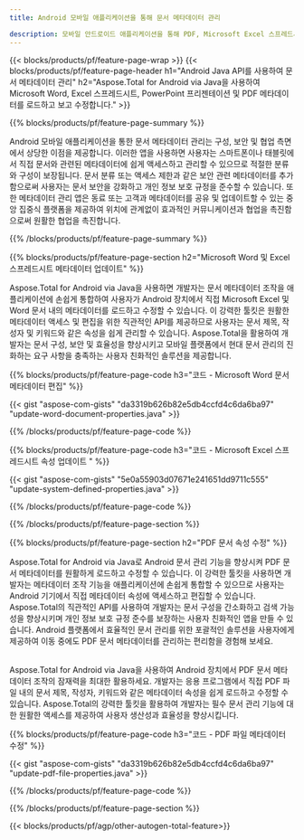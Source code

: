 ```yaml
---
title: Android 모바일 애플리케이션을 통해 문서 메타데이터 관리

description: 모바일 안드로이드 애플리케이션을 통해 PDF, Microsoft Excel 스프레드시트, PowerPoint 프리젠테이션 및 Word 문서 메타데이터를 보고 업데이트합니다.
---
```


{{< blocks/products/pf/feature-page-wrap >}}
{{< blocks/products/pf/feature-page-header h1="Android Java API를 사용하여 문서 메타데이터 관리" h2="Aspose.Total for Android via Java을 사용하여 Microsoft Word, Excel 스프레드시트, PowerPoint 프리젠테이션 및 PDF 메타데이터를 로드하고 보고 수정합니다." >}}

{{% blocks/products/pf/feature-page-summary %}}

Android 모바일 애플리케이션을 통한 문서 메타데이터 관리는 구성, 보안 및 협업 측면에서 상당한 이점을 제공합니다. 이러한 앱을 사용하면 사용자는 스마트폰이나 태블릿에서 직접 문서와 관련된 메타데이터에 쉽게 액세스하고 관리할 수 있으므로 적절한 분류와 구성이 보장됩니다. 문서 분류 또는 액세스 제한과 같은 보안 관련 메타데이터를 추가함으로써 사용자는 문서 보안을 강화하고 개인 정보 보호 규정을 준수할 수 있습니다. 또한 메타데이터 관리 앱은 동료 또는 고객과 메타데이터를 공유 및 업데이트할 수 있는 중앙 집중식 플랫폼을 제공하여 위치에 관계없이 효과적인 커뮤니케이션과 협업을 촉진함으로써 원활한 협업을 촉진합니다. 

{{% /blocks/products/pf/feature-page-summary  %}}


{{% blocks/products/pf/feature-page-section  h2="Microsoft Word 및 Excel 스프레드시트 메타데이터 업데이트" %}}

Aspose.Total for Android via Java을 사용하면 개발자는 문서 메타데이터 조작을 애플리케이션에 손쉽게 통합하여 사용자가 Android 장치에서 직접 Microsoft Excel 및 Word 문서 내의 메타데이터를 로드하고 수정할 수 있습니다. 이 강력한 툴킷은 원활한 메타데이터 액세스 및 편집을 위한 직관적인 API를 제공하므로 사용자는 문서 제목, 작성자 및 키워드와 같은 속성을 쉽게 관리할 수 있습니다. Aspose.Total을 활용하여 개발자는 문서 구성, 보안 및 효율성을 향상시키고 모바일 플랫폼에서 현대 문서 관리의 진화하는 요구 사항을 충족하는 사용자 친화적인 솔루션을 제공합니다.

{{% blocks/products/pf/feature-page-code h3="코드 - Microsoft Word 문서 메타데이터 편집" %}}

{{< gist "aspose-com-gists" "da3319b626b82e5db4ccfd4c6da6ba97" "update-word-document-properties.java" >}}

{{% /blocks/products/pf/feature-page-code  %}}


{{% blocks/products/pf/feature-page-code h3="코드 - Microsoft Excel 스프레드시트 속성 업데이트 " %}}

{{< gist "aspose-com-gists" "5e0a55903d07671e241651dd9711c555" "update-system-defined-properties.java" >}}

{{% /blocks/products/pf/feature-page-code  %}}

{{% /blocks/products/pf/feature-page-section %}}


{{% blocks/products/pf/feature-page-section  h2="PDF 문서 속성 수정" %}}

Aspose.Total for Android via Java로 Android 문서 관리 기능을 향상시켜 PDF 문서 메타데이터를 원활하게 로드하고 수정할 수 있습니다. 이 강력한 툴킷을 사용하면 개발자는 메타데이터 조작 기능을 애플리케이션에 손쉽게 통합할 수 있으므로 사용자는 Android 기기에서 직접 메타데이터 속성에 액세스하고 편집할 수 있습니다. Aspose.Total의 직관적인 API를 사용하여 개발자는 문서 구성을 간소화하고 검색 가능성을 향상시키며 개인 정보 보호 규정 준수를 보장하는 사용자 친화적인 앱을 만들 수 있습니다. Android 플랫폼에서 효율적인 문서 관리를 위한 포괄적인 솔루션을 사용자에게 제공하여 이동 중에도 PDF 문서 메타데이터를 관리하는 편리함을 경험해 보세요. <br /><br />

Aspose.Total for Android via Java을 사용하여 Android 장치에서 PDF 문서 메타데이터 조작의 잠재력을 최대한 활용하세요. 개발자는 응용 프로그램에서 직접 PDF 파일 내의 문서 제목, 작성자, 키워드와 같은 메타데이터 속성을 쉽게 로드하고 수정할 수 있습니다. Aspose.Total의 강력한 툴킷을 활용하여 개발자는 필수 문서 관리 기능에 대한 원활한 액세스를 제공하여 사용자 생산성과 효율성을 향상시킵니다.

{{% blocks/products/pf/feature-page-code h3="코드 - PDF 파일 메타데이터 수정" %}}

{{< gist "aspose-com-gists" "da3319b626b82e5db4ccfd4c6da6ba97" "update-pdf-file-properties.java" >}}

{{% /blocks/products/pf/feature-page-code  %}}

{{% /blocks/products/pf/feature-page-section %}}

{{< blocks/products/pf/agp/other-autogen-total-feature>}}